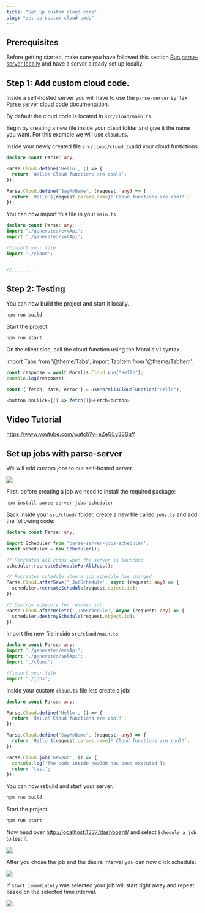 ```yaml
---
title: "Set up custom cloud code"
slug: "set-up-custom-cloud-code"
---
```


## Prerequisites

Before getting started, make sure you have followed this section [Run parse-server locally](https://docs.moralis.io/docs/run-parse-server-locally) and have a server already set up locally.

## Step 1: Add custom cloud code.

Inside a self-hosted server you will have to use the `parse-server` syntax.  
[Parse server cloud code documentation](https://docs.parseplatform.org/cloudcode/guide/).

By default the cloud code is located in `src/cloud/main.ts`.

Begin by creating a new file inside your `cloud` folder and give it the name you want. For this example we will use `cloud.ts`.

Inside your newly created file `src/cloud/cloud.ts`add your cloud funtictions.

```typescript cloud.ts
declare const Parse: any;

Parse.Cloud.define('Hello', () => {
  return `Hello! Cloud functions are cool!`;
});

Parse.Cloud.define('SayMyName', (request: any) => {
  return `Hello ${request.params.name}! Cloud functions are cool!`;
});
```

You can now import this file in your `main.ts`

```typescript main.ts
declare const Parse: any;
import './generated/evmApi';
import './generated/solApi';

//import your file
import './cloud';


//.........
```



## Step 2: Testing

You can now build the project and start it locally.

```bash npm2yarn
npm run build
```

Start the project.

```bash npm2yarn
npm run start
```

On the client side, call the cloud function using the Moralis v1 syntax.


import Tabs from '@theme/Tabs';
import TabItem from '@theme/TabItem';

<Tabs>
  <TabItem value="javascript" label="Vanilla Javascript" default>

```typescript
const response = await Moralis.Cloud.run("Hello");
console.log(response);
```

  </TabItem>
  <TabItem value="react" label="React">

```typescript
const { fetch, data, error } = useMoralisCloudFunction("Hello");

<button onClick={() => fetch()}>Fetch<button>
```

  </TabItem>
</Tabs>

## Video Tutorial

https://www.youtube.com/watch?v=eZeGEy33SgY

## Set up jobs with parse-server

We will add custom jobs to our self-hosted server.

![](https://files.readme.io/263def3-image.png)

First, before creating a job we need to install the required package:

```bash npm2yarn
npm install parse-server-jobs-scheduler
```

Back inside your `src/cloud/` folder, create a new file called `jobs.ts` and add the following code:

```typescript jobs.ts
declare const Parse: any;

import Scheduler from 'parse-server-jobs-scheduler';
const scheduler = new Scheduler();

// Recreates all crons when the server is launched
scheduler.recreateScheduleForAllJobs();

// Recreates schedule when a job schedule has changed
Parse.Cloud.afterSave('_JobSchedule', async (request: any) => {
  scheduler.recreateSchedule(request.object.id);
});

// Destroy schedule for removed job
Parse.Cloud.afterDelete('_JobSchedule', async (request: any) => {
  scheduler.destroySchedule(request.object.id);
});

```

Import the new file inside `src/cloud/main.ts`

```typescript main.ts
declare const Parse: any;
import './generated/evmApi';
import './generated/solApi';
import './cloud';

//import your file
import './jobs';
```

Inside your custom `cloud.ts` file lets create a job:

```typescript cloud.ts
declare const Parse: any;

Parse.Cloud.define('Hello', () => {
  return `Hello! Cloud functions are cool!`;
});

Parse.Cloud.define('SayMyName', (request: any) => {
  return `Hello ${request.params.name}! Cloud functions are cool!`;
});

Parse.Cloud.job('newJob', () => {
  console.log('The code inside newJob has beed executed');
  return 'test';
});
```



You can now rebuild and start your server.

```bash npm2yarn
npm run build
```

Start the project.

```bash npm2yarn
npm run start
```

Now head over  <http://localhost:1337/dashboard/> and select `Schedule a job` to test it.

![](https://files.readme.io/de70fe6-image.png)

After you chose the job and the desire interval you can now click schedule:

![](https://files.readme.io/305932c-image.png)

If `Start immediately` was selected your job will start right away and repeat based on the selected time interval.

![](https://files.readme.io/5b811e2-image.png)